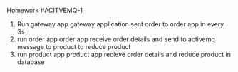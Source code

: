 Homework #ACITVEMQ-1

1. Run gateway app
   gateway application sent order to order app in every 3s
2. run order app
   order app receive order details and send to activemq message to product to reduce product
3. run product app
   product app recieve order details and reduce product in database
